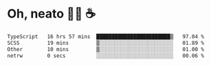 # Oh, neato 🧑‍💻 ☕

<!--START_SECTION:waka-->

```txt
TypeScript   16 hrs 57 mins  ████████████████████████▒   97.04 %
SCSS         19 mins         ▒░░░░░░░░░░░░░░░░░░░░░░░░   01.89 %
Other        10 mins         ▒░░░░░░░░░░░░░░░░░░░░░░░░   01.00 %
netrw        0 secs          ░░░░░░░░░░░░░░░░░░░░░░░░░   00.06 %
```

<!--END_SECTION:waka-->
